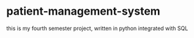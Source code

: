 # patient-management-system

this is my fourth semester project, written in python integrated with SQL
